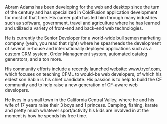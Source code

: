 Abram Adams has been developing for the web and desktop since the turn of the century and has specialized in ColdFusion application development for most of that time.  His career path has led him through many industries such as software, government, travel and agriculture where he has learned and utilized a variety of front-end and back-end web technologies.

He is currently the Senior Developer for a world-wide bull semen marketing company (yeah, you read that right) where he spearheads the development of several in-house and internationally deployed applications such as a custom CRM system, Order Management system, automated catalog generators, and a ton more.  

His community efforts include a recently launched website: www.trycf.com, which focuses on teaching CFML to would-be web developers, of which his eldest son Sabin is his chief candidate.  His passion is to help to build the CF community and to help raise a new generation of CF-aware web developers.

He lives in a small town in the California Central Valley, where he and his wife of 17 years raise their 3 boys and 1 princess.  Camping, fishing, karate and pretty much whatever sport/activity his kids are involved in at the moment is how he spends his free time.
